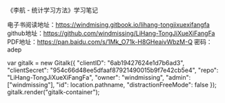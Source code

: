 《李航 - 统计学习方法》学习笔记

电子书阅读地址：https://windmising.gitbook.io/lihang-tongjixuexifangfa  
github地址：https://github.com/windmissing/LiHang-TongJiXueXiFangFa  
PDF地址：https://pan.baidu.com/s/1Mk_O71k-H8GHeaivWbzM-Q 密码：adep  


<link rel="stylesheet" href="https://cdn.jsdelivr.net/npm/gitalk@1/dist/gitalk.css">
<script src="https://cdn.jsdelivr.net/npm/gitalk@1/dist/gitalk.min.js"></script>
<div id="gitalk-container"></div>
var gitalk = new Gitalk({
  "clientID": "6ab19427624e1d7b6ad3",
  "clientSecret": "954c66d48ee5dfaaf87921490015b9f7e42cb5e4",
  "repo": "LiHang-TongJiXueXiFangFa",
  "owner": "windmissing",
  "admin": ["windmissing"],
  "id": location.pathname,      
  "distractionFreeMode": false  
});
gitalk.render("gitalk-container");